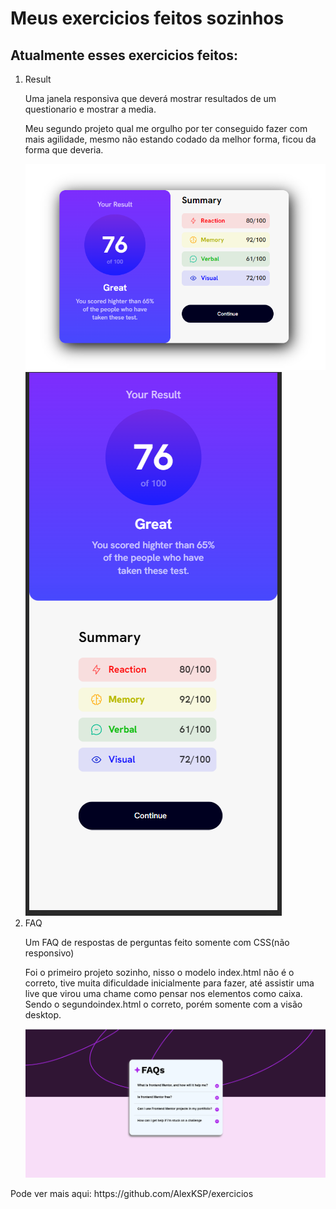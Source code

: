 <h1>Meus exercicios feitos sozinhos</h1>

<h2>Atualmente esses exercicios feitos:</h2>

<ol>
  <li>Result</li>
  <p>Uma janela responsiva que deverá mostrar resultados de um questionario e mostrar a media.</p>
  <p>Meu segundo projeto qual me orgulho por ter conseguido fazer com mais agilidade, mesmo não estando codado da melhor forma, ficou da forma que deveria.</p>
  <img src="https://github.com/AlexKSP/exercicios/blob/master/css-seu-resultado/assets/Layout/Result-2.png?raw=true" alt="banner-1"/>
  <img src="https://github.com/AlexKSP/exercicios/blob/master/css-seu-resultado/assets/Layout/Result-1.png?raw=true" alt="banner-2"/>
  
  <li>FAQ</li>
  <p>Um FAQ de respostas de perguntas feito somente com CSS(não responsivo)</p>
  <p>Foi o primeiro projeto sozinho, nisso o modelo index.html não é o correto, tive muita dificuldade inicialmente para fazer, até assistir uma live que virou uma chame como pensar nos elementos como caixa. Sendo o segundoindex.html o correto, porém somente com a visão desktop.</p>
  <img src="https://github.com/AlexKSP/exercicios/blob/master/faq/assets/layout/FAQ-1.png?raw=true" alt="banner-3"/>
  
</ol>


  <p>Pode ver mais aqui: https://github.com/AlexKSP/exercicios </p>


